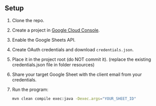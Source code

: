## Setup

1. Clone the repo.
2. Create a project in [Google Cloud Console](https://console.cloud.google.com/).
3. Enable the Google Sheets API.
4. Create OAuth credentials and download `credentials.json`.
5. Place it in the project root (do NOT commit it). (replace the existing credentials.json file in folder resources)
6. Share your target Google Sheet with the client email from your credentials.
7. Run the program:

   ```bash
   mvn clean compile exec:java -Dexec.args="YOUR_SHEET_ID"
